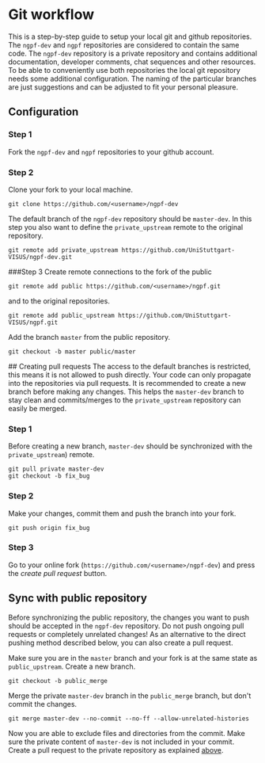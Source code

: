 # Git workflow
This is a step-by-step guide to setup your local git and github repositories. The `ngpf-dev` and `ngpf` repositories are considered to contain the same code. The `ngpf-dev` repository is a private repository and contains additional documentation, developer comments, chat sequences and other resources. To be able to conveniently use both repositories the local git repository needs some additional configuration. The naming of the particular branches are just suggestions and can be adjusted to fit your personal pleasure.

## Configuration
### Step 1
Fork the `ngpf-dev` and `ngpf` repositories to your github account.

### Step 2
Clone your fork to your local machine.
	
	git clone https://github.com/<username>/ngpf-dev

The default branch of the `ngpf-dev` repository should be `master-dev`. In this step you also want to define the `private_upstream` remote to the original repository. 

	git remote add private_upstream https://github.com/UniStuttgart-VISUS/ngpf-dev.git 

###Step 3
Create remote connections to the fork of the public

	git remote add public https://github.com/<username>/ngpf.git 

and to the original repositories.

	git remote add public_upstream https://github.com/UniStuttgart-VISUS/ngpf.git 

Add the branch `master` from the public repository.

	git checkout -b master public/master

##<a name="pull"></a> Creating pull requests
The access to the default branches is restricted, this means it is not allowed to push directly. Your code can only propagate into the repositories via pull requests. It is recommended to create a new branch before making any changes. This helps the `master-dev` branch to stay clean and commits/merges to the `private_upstream` repository can easily be merged. 
### Step 1
Before creating a new branch, `master-dev` should be synchronized with the `private_upstream`) remote.

	git pull private master-dev
	git checkout -b fix_bug

### Step 2
Make your changes, commit them and push the branch into your fork.

	git push origin fix_bug

### Step 3
Go to your online fork (`https://github.com/<username>/ngpf-dev`) and press the *create pull request* button.

## Sync with public repository
Before synchronizing the public repository, the changes you want to push should be accepted in the `ngpf-dev` repository. Do not push ongoing pull requests or completely unrelated changes! As an alternative to the direct pushing method described below, you can also create a pull request.

Make sure you are in the `master` branch and your fork is at the same state as `public_upstream`. Create a new branch.

	git checkout -b public_merge

Merge the private `master-dev` branch in the `public_merge` branch, but don't commit the changes.

	git merge master-dev --no-commit --no-ff --allow-unrelated-histories

Now you are able to exclude files and directories from the commit. Make sure the private content of `master-dev` is not included in your commit. Create a pull request to the private repository as explained [above](#pull).